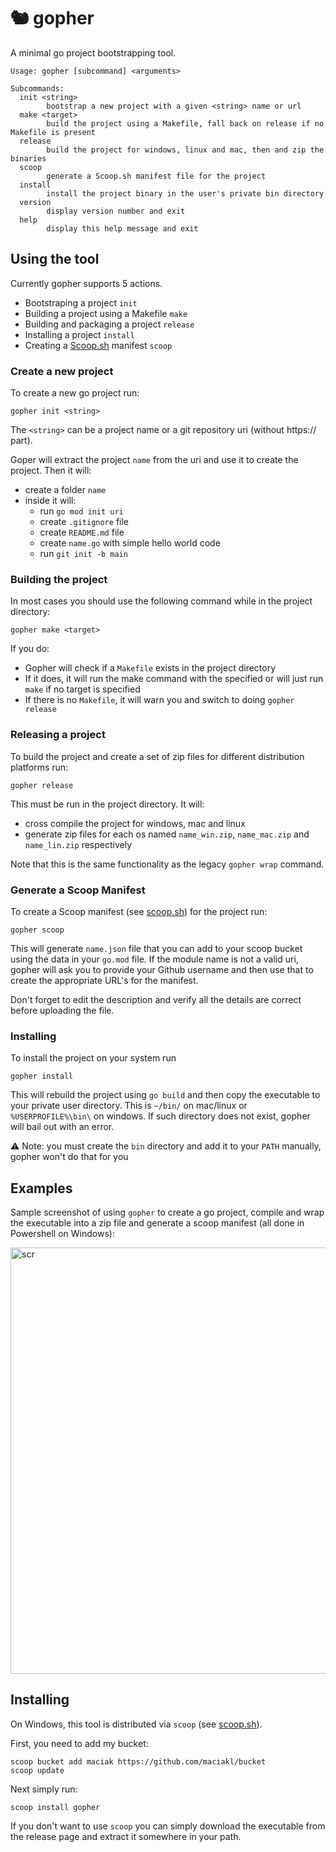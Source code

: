 # 🐿 gopher

A minimal go project bootstrapping tool.

    Usage: gopher [subcommand] <arguments>

    Subcommands:
      init <string>
            bootstrap a new project with a given <string> name or url
      make <target>
            build the project using a Makefile, fall back on release if no Makefile is present
      release
            build the project for windows, linux and mac, then and zip the binaries
      scoop
            generate a Scoop.sh manifest file for the project
      install
            install the project binary in the user's private bin directory
      version
            display version number and exit
      help
            display this help message and exit

## Using the tool

Currently gopher supports 5 actions.

- Bootstraping a project `init`
- Building a project using a Makefile `make`
- Building and packaging a project `release`
- Installing a project `install`
- Creating a [Scoop.sh](https://scoop.sh) manifest `scoop`

### Create a new project

To create a new go project run:

    gopher init <string>

The `<string>` can be a project name or a git repository uri (without https:// part).

Goper will extract the project `name` from the uri and use it to create the project. Then it will:

- create a folder `name`
- inside it will:
  - run `go mod init uri`
  - create `.gitignore` file
  - create `README.md` file
  - create `name.go` with simple hello world code
  - run `git init -b main`
 
### Building the project

In most cases you should use the following command while in the project directory:

    gopher make <target>

If you do:

- Gopher will check if a `Makefile` exists in the project directory
- If it does, it will run the make command with the specified <target> or will just run `make` if no target is specified
- If there is no `Makefile`, it will warn you and switch to doing `gopher release`

### Releasing a project

To build the project and create a set of zip files for different distribution platforms run:

    gopher release

This must be run in the project directory. It will:

- cross compile the project for windows, mac and linux
- generate zip files for each os named `name_win.zip`, `name_mac.zip` and `name_lin.zip` respectively

Note that this is the same functionality as the legacy `gopher wrap` command.

### Generate a Scoop Manifest

To create a Scoop manifest (see [scoop.sh](https://scoop.sh)) for the project run:

    gopher scoop

This will generate `name.json` file that you can add to your scoop bucket using the data in your `go.mod` file. If the module name is not a valid uri, gopher will ask you to provide your Github username
and then use that to create the appropriate URL's for the manifest.

Don't forget to edit the description and verify all the details are correct before uploading the file.

### Installing

To install the project on your system run

    gopher install

This will rebuild the project using `go build` and then copy the executable to your private user directory. This is `~/bin/` on mac/linux or `%USERPROFILE%\bin\` on windows. If such directory does not exist, gopher will bail out with an error.

⚠️ Note: you must create the `bin` directory and add it to your `PATH` manually, gopher won't do that for you

## Examples

Sample screenshot of using `gopher` to create a go project, compile and wrap the executable into a zip file and generate a scoop manifest (all done in Powershell on Windows):

<img width="682" alt="scr" src="https://github.com/maciakl/gopher/assets/189576/8fbf8eea-eff7-41c2-9dec-b4f47ef92ba9">

## Installing

 On Windows, this tool is distributed via `scoop` (see [scoop.sh](https://scoop.sh)).

 First, you need to add my bucket:

    scoop bucket add maciak https://github.com/maciakl/bucket
    scoop update

 Next simply run:
 
    scoop install gopher

If you don't want to use `scoop` you can simply download the executable from the release page and extract it somewhere in your path.
